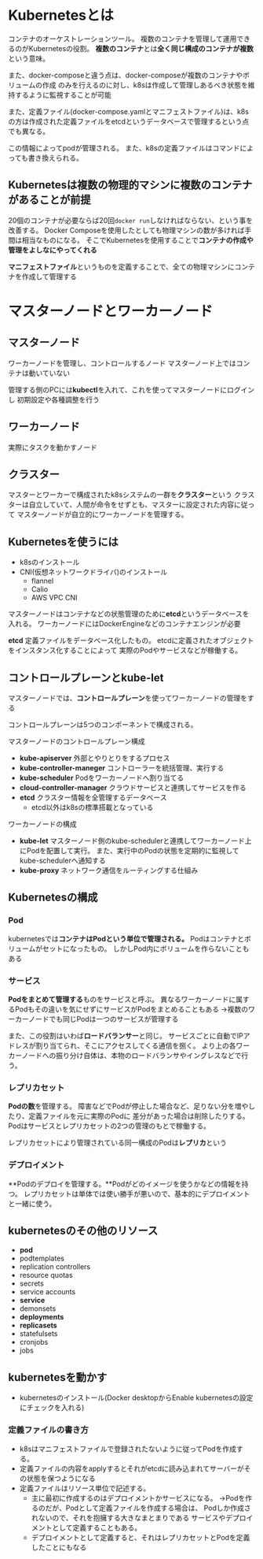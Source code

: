 # Kubernetesとは

コンテナのオーケストレーションツール。
複数のコンテナを管理して運用できるのがKubernetesの役割。
**複数のコンテナ**とは**全く同じ構成のコンテナが複数**という意味。

また、docker-composeと違う点は、docker-composeが複数のコンテナやボリュームの作成
のみを行えるのに対し、k8sは作成して管理しあるべき状態を維持するように監視することが可能

また、定義ファイル(docker-compose.yamlとマニフェストファイル)は、k8sの方は作成された定義ファイルをetcdというデータベースで管理するという点でも異なる。

この情報によってpodが管理される。
また、k8sの定義ファイルはコマンドによっても書き換えられる。

## Kubernetesは複数の物理的マシンに複数のコンテナがあることが前提
20個のコンテナが必要ならば20回`docker run`しなければならない、という事を改善する。
Docker Composeを使用したとしても物理マシンの数が多ければ手間は相当なものになる。
そこでKubernetesを使用することで**コンテナの作成や管理をよしなにやってくれる**

**マニフェストファイル**というものを定義することで、全ての物理マシンにコンテナを作成して管理する

# マスターノードとワーカーノード

## マスターノード

ワーカーノードを管理し、コントロールするノード
マスターノード上ではコンテナは動いていない

管理する側のPCには**kubectl**を入れて、これを使ってマスターノードにログインし
初期設定や各種調整を行う

## ワーカーノード

実際にタスクを動かすノード

## クラスター

マスターとワーカーで構成されたk8sシステムの一群を**クラスター**という
クラスターは自立していて、人間が命令をせずとも、マスターに設定された内容に従って
マスターノードが自立的にワーカーノードを管理する。

## Kubernetesを使うには

- k8sのインストール
- CNI(仮想ネットワークドライバ)のインストール
    - flannel
    - Calio
    - AWS VPC CNI

マスターノードはコンテナなどの状態管理のために**etcd**というデータベースを入れる。
ワーカーノードにはDockerEngineなどのコンテナエンジンが必要

**etcd**
定義ファイルをデータベース化したもの。
etcdに定義されたオブジェクトをインスタンス化することによって
実際のPodやサービスなどが稼働する。

## コントロールプレーンとkube-let

マスターノードでは、**コントロールプレーン**を使ってワーカーノードの管理をする

コントロールプレーンは5つのコンポーネントで構成される。

マスターノードのコントロールプレーン構成

- **kube-apiserver**
外部とやりとりをするプロセス
- **kube-controller-maneger**
コントローラーを統括管理、実行する
- **kube-scheduler**
Podをワーカーノードへ割り当てる
- **cloud-controller-manager**
クラウドサービスと連携してサービスを作る
- **etcd**
クラスター情報を全管理するデータベース
    - etcd以外はk8sの標準搭載となっている

ワーカーノードの構成

- **kube-let**
マスターノード側のkube-schedulerと連携してワーカーノード上にPodを配置して実行。
また、実行中のPodの状態を定期的に監視してkube-schedulerへ通知する
- **kube-proxy**
ネットワーク通信をルーティングする仕組み

## Kubernetesの構成

### Pod

kubernetesでは**コンテナはPodという単位で管理される。**
Podはコンテナとボリュームがセットになったもの。
しかしPod内にボリュームを作らないこともある

### サービス

**Podをまとめて管理する**ものをサービスと呼ぶ。
異なるワーカーノードに属するPodもその違いを気にせずにサービスがPodをまとめることもある
→複数のワーカーノードでも同じPodは一つのサービスが管理する

また、この役割はいわば**ロードバランサー**と同じ。
サービスごとに自動でIPアドレスが割り当てられ、そこにアクセスしてくる通信を捌く。
より上の各ワーカーノードへの振り分け自体は、本物のロードバランサやイングレスなどで行う。

### レプリカセット

**Podの数**を管理する。
障害などでPodが停止した場合など、足りない分を増やしたり、定義ファイルを元に実際のPodに
差分があった場合は削除したりする。
Podはサービスとレプリカセットの2つの管理のもとで稼働する。

レプリカセットにより管理されている同一構成のPodは**レプリカ**という

### デプロイメント

**Podのデプロイを管理する。**Podがどのイメージを使うかなどの情報を持つ。
レプリカセットは単体では使い勝手が悪いので、基本的にデプロイメントと一緒に使う。

## kubernetesのその他のリソース

- **pod**
- podtemplates
- replication controllers
- resource quotas
- secrets
- service accounts
- **service**
- demonsets
- **deployments**
- **replicasets**
- statefulsets
- cronjobs
- jobs

## kubernetesを動かす
- kubernetesのインストール(Docker desktopからEnable kubernetesの設定にチェックを入れる)

### **定義ファイルの書き方**
- k8sはマニフェストファイルで登録されたないように従ってPodを作成する。
- 定義ファイルの内容をapplyするとそれがetcdに読み込まれてサーバーがその状態を保つようになる
- 定義ファイルはリソース単位で記述する。
    - 主に最初に作成するのはデプロイメントかサービスになる。
    →Podを作るのだが、Podとして定義ファイルを作成する場合は、
     Podしか作成されないので、それを抱擁する大きなまとまりである
     サービスやデプロイメントとして定義することもある。
    - デプロイメントとして定義すると、それはレプリカセットとPodを定義したことにもなる